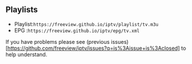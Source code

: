 ## Playlists
* Playlist:`https://freeview.github.io/iptv/playlist/tv.m3u`
* EPG     :`https://freeview.github.io/iptv/epg/tv.xml`

If you have problems please see (previous issues)[https://github.com/freeview/iptv/issues?q=is%3Aissue+is%3Aclosed] to help understand.
